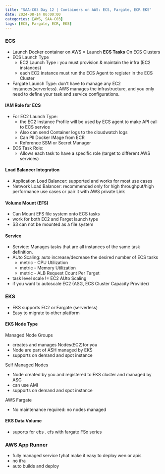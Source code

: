 ```yaml
---
title: "SAA-C03 Day 12 | Containers on AWS: ECS, Fargate, ECR EKS"
date: 2024-08-14 00:00:00
categories: [AWS, SAA-C03]
tags: [ECS, Fargate, ECR, EKS]
---
```


### ECS
- Launch Docker container on AWS = Launch **ECS Tasks** On ECS Clusters
- ECS Launch Type
  - EC2 Launch Type : you must provision & maintain the infra (EC2 instances)
  - each EC2 instance must run the ECS Agent to register in the ECS Cluster
- Fargate Launch Type: don't have to manage any EC2 instances(serverless). AWS manages the infrastructure, and you only need to define your task and service configurations.

#### IAM Role for ECS
- For EC2 Launch Type:
  - the EC2 Instance Profile will be used by ECS agent to make API call to ECS service
  - Also can send Container logs to the cloudwatch logs
  - Can Pll Docker IMage from ECR
  - Reference SSM or Secret Manager
- ECS Task Role:
  - Allows each task to have a specific role (target to different AWS services)

#### Load Balancer Integration
- Application Load Balancer: supported and works for most use cases
- Network Load Balancer: recommended only for high throughput/high performance use cases or pair it with AWS private Link

#### Volume Mount (EFS)
- Can Mount EFS file system onto ECS tasks
- work for both EC2 and Farget launch type
- S3 can not be mounted as a file system


#### Service
- Service: Manages tasks that are all instances of the same task definition.
- AUto Scaling: auto increase/decrease the desired number of ECS tasks
  - metric - CPU Utilization
  - metric - Memory Utilization
  - metric - ALB Request Count Per Target
- task level scale != EC2 AUto Scaling
- if you want to autoscale EC2 (ASG, ECS Cluster Capacity Provider)

### EKS
- EKS supports EC2 or Fargate (serverless)
- Easy to migrate to other platform

#### EKS Node Type
Managed Node Groups
  - creates and manages Nodes(EC2)for you
  - Node are part of ASH managed by EKS
  - supports on demand and spot instance

Self Managed Nodes
  - Node created by you and registered to EKS cluster and managed by ASG
  - can use AMI
  - supports on demand and spot instance

AWS Fargate
  - No maintenance required: no nodes managed


#### EKS Data Volume
- suports for ebs . efs with fargate FSx series


### AWS App Runner
-  fully managed service tyhat make it easy to deploy wen or apis
- no ifra
- auto builds and deploy
